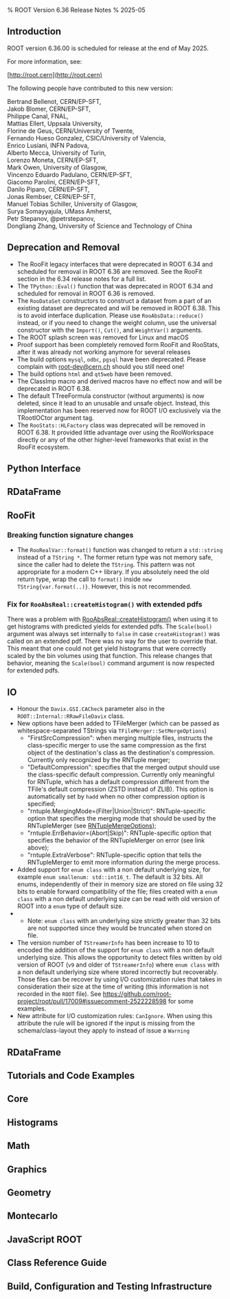 % ROOT Version 6.36 Release Notes
% 2025-05
<a name="TopOfPage"></a>

## Introduction

ROOT version 6.36.00 is scheduled for release at the end of May 2025.

For more information, see:

[http://root.cern](http://root.cern)

The following people have contributed to this new version:

 Bertrand Bellenot, CERN/EP-SFT,\
 Jakob Blomer, CERN/EP-SFT,\
 Philippe Canal, FNAL,\
 Mattias Ellert, Uppsala University,\
 Florine de Geus, CERN/University of Twente,\
 Fernando Hueso Gonzalez, CSIC/University of Valencia,\
 Enrico Lusiani, INFN Padova,\
 Alberto Mecca, University of Turin,\
 Lorenzo Moneta, CERN/EP-SFT,\
 Mark Owen, University of Glasgow,\
 Vincenzo Eduardo Padulano, CERN/EP-SFT,\
 Giacomo Parolini, CERN/EP-SFT,\
 Danilo Piparo, CERN/EP-SFT,\
 Jonas Rembser, CERN/EP-SFT,\
 Manuel Tobias Schiller, University of Glasgow,\
 Surya Somayyajula, UMass Amherst,\
 Petr Stepanov, @petrstepanov,\
 Dongliang Zhang, University of Science and Technology of China

## Deprecation and Removal

* The RooFit legacy interfaces that were deprecated in ROOT 6.34 and scheduled for removal in ROOT 6.36 are removed. See the RooFit section in the 6.34 release notes for a full list.
* The `TPython::Eval()` function that was deprecated in ROOT 6.34 and scheduled for removal in ROOT 6.36 is removed.
* The `RooDataSet` constructors to construct a dataset from a part of an existing dataset are deprecated and will be removed in ROOT 6.38. This is to avoid interface duplication. Please use `RooAbsData::reduce()` instead, or if you need to change the weight column, use the universal constructor with the `Import()`, `Cut()`, and `WeightVar()` arguments.
* The ROOT splash screen was removed for Linux and macOS
* Proof support has been completely removed form RooFit and RooStats, after it was already not working anymore for several releases
* The build options `mysql`, `odbc`, `pgsql` have been deprecated. Please complain with root-dev@cern.ch should you still need one!
* The build options `html` and `qt5web` have been removed.
* The ClassImp macro and derived macros have no effect now and will be deprecated in ROOT 6.38.
* The default TTreeFormula constructor (without arguments) is now deleted, since it lead to an unusable and unsafe object. Instead, this implementation has been reserved now for ROOT I/O exclusively via the TRootIOCtor argument tag.
* The `RooStats::HLFactory` class was deprecated will be removed in ROOT 6.38. It provided little advantage over using the RooWorkspace directly or any of the other higher-level frameworks that exist in the RooFit ecosystem.

## Python Interface

## RDataFrame

## RooFit

### Breaking function signature changes

  * The `RooRealVar::format()` function was changed to return a `std::string` instead of a `TString *`.
    The former return type was not memory safe, since the caller had to delete the `TString`.
    This pattern was not appropriate for a modern C++ library.
    If you absolutely need the old return type, wrap the call to `format()` inside `new TString{var.format(..)}`. However, this is not recommended.

### Fix for `RooAbsReal::createHistogram()` with extended pdfs

There was a problem with [RooAbsReal::createHistogram()](https://root.cern.ch/doc/master/classRooAbsReal.html#a9451168bb4159899fe1854f591f69814) when using it to get histograms with predicted yields for extended pdfs.
The `Scale(bool)` argument was always set internally to `false` in case `createHistogram()` was called on an extended pdf. There was no way for the user to override that.
This meant that one could not get yield histograms that were correctly scaled by the bin volumes using that function.
This release changes that behavior, meaning the `Scale(bool)` command argument is now respected for extended pdfs.


## IO

* Honour the `Davix.GSI.CACheck` parameter also in the `ROOT::Internal::RRawFileDavix` class.
* New options have been added to TFileMerger (which can be passed as whitespace-separated TStrings via `TFileMerger::SetMergeOptions`)
  * "FirstSrcCompression": when merging multiple files, instructs the class-specific merger to use the same compression as the
    first object of the destination's class as the destination's compression. Currently only recognized by the RNTuple merger;
  * "DefaultCompression": specifies that the merged output should use the class-specific default compression. Currently only
    meaningful for RNTuple, which has a default compression different from the TFile's default compression (ZSTD instead of ZLIB).
    This option is automatically set by `hadd` when no other compression option is specified;
  * "rntuple.MergingMode=(Filter|Union|Strict)": RNTuple-specific option that specifies the merging mode that should be used by
    the RNTupleMerger (see
    [RNTupleMergeOptions](https://root.cern/doc/v634/structROOT_1_1Experimental_1_1Internal_1_1RNTupleMergeOptions.html));
  * "rntuple.ErrBehavior=(Abort|Skip)": RNTuple-specific option that specifies the behavior of the RNTupleMerger on error (see link above);
  * "rntuple.ExtraVerbose": RNTuple-specific option that tells the RNTupleMerger to emit more information during the merge process.
* Added support for `enum class` with a non default underlying size, for example `enum smallenum: std::int16_t`.  The default is 32 bits.  All enums, independently of their in memory size are stored on file using 32 bits to enable forward compatibility of the file; files created with a `enum class` with a non default underlying size can be read with old version of ROOT into a `enum` type of default size.
* * Note: `enum class` with an underlying size strictly greater than 32 bits are not supported since they would be truncated when stored on file.
* The version number of `TStreamerInfo` has been increase to 10 to encoded the addition of the support for `enum class` with a non default underlying size. This allows the opportunity to detect files written by old version of ROOT (`v9` and older of `TStreamerInfo`) where  `enum class` with a non default underlying size where stored incorrectly but recoverably.  Those files can be recover by using I/O customization rules that takes in consideration their size at the time of writing (this information is not recorded in the `ROOT` file).  See https://github.com/root-project/root/pull/17009#issuecomment-2522228598 for some examples.
* New attribute for I/O customization rules: `CanIgnore`.  When using this attribute the rule will be ignored if the input is missing from the schema/class-layout they apply to instead of issue a `Warning`

## RDataFrame

## Tutorials and Code Examples

## Core

## Histograms

## Math

## Graphics

## Geometry

## Montecarlo

## JavaScript ROOT

## Class Reference Guide

## Build, Configuration and Testing Infrastructure


